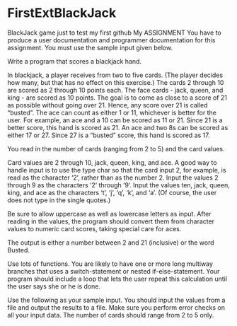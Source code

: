 # FirstExtBlackJack
BlackJack game just to test my first github
My ASSIGNMENT
You have to produce a user documentation and programmer documentation for this assignment. You must use the sample input given below. 
 
 
Write a program that scores a blackjack hand.  
 
In blackjack, a player receives from two to five cards. (The player decides how many, but that has no effect on this exercise.) The cards 2 through 10 are scored as 2 through 10 points each. The face cards - jack, queen, and king - are scored as 10 points. The goal is to come as close to a score of 21 as possible without going over 21. Hence, any score over 21 is called “busted”. The ace can count as either 1 or 11, whichever is better for the user. For example, an ace and a 10 can be scored as 11 or 21. Since 21 is a better score, this hand is scored as 21. An ace and two 8s can be scored as either 17 or 27. Since 27 is a “busted” score, this hand is scored as 17.  
 
You read in the number of cards (ranging from 2 to 5) and the card values.  
 
Card values are 2 through 10, jack, queen, king, and ace. A good way to handle input is to use the type char so that the card input 2, for example, is read as the character ‘2’, rather than as the number 2. Input the values 2 through 9 as the characters ‘2’ through ‘9’. Input the values ten, jack, queen, king, and ace as the characters ‘t’, ‘j’, ‘q’, ‘k’, and ‘a’. (Of course, the user does not type in the single quotes.)  
 
Be sure to allow uppercase as well as lowercase letters as input. After reading in the values, the program should convert them from character values to numeric card scores, taking special care for aces.  
 
The output is either a number between 2 and 21 (inclusive) or the word Busted.  
 
Use lots of functions. You are likely to have one or more long multiway branches that uses a switch-statement or nested if-else-statement. Your program should include a loop that lets the user repeat this calculation until the user says she or he is done. 
 
Use the following as your sample input. You should input the values from a file and output the results to a file. Make sure you perform error checks on all your input data. The number of cards should range from 2 to 5 only. 
